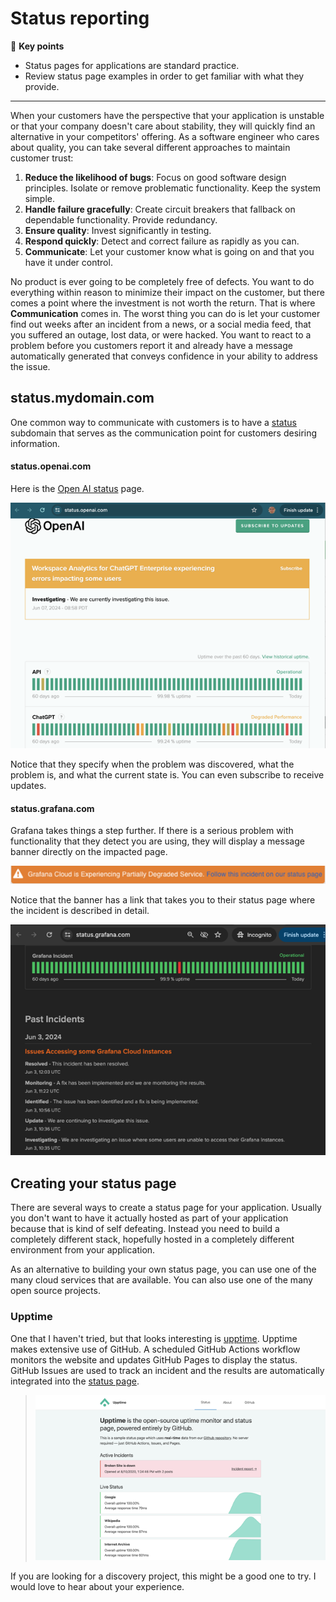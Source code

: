 # Status reporting

🔑 **Key points**

- Status pages for applications are standard practice.
- Review status page examples in order to get familiar with what they provide.

---

When your customers have the perspective that your application is unstable or that your company doesn't care about stability, they will quickly find an alternative in your competitors' offering. As a software engineer who cares about quality, you can take several different approaches to maintain customer trust:

1. **Reduce the likelihood of bugs**: Focus on good software design principles. Isolate or remove problematic functionality. Keep the system simple.
1. **Handle failure gracefully**: Create circuit breakers that fallback on dependable functionality. Provide redundancy.
1. **Ensure quality**: Invest significantly in testing.
1. **Respond quickly**: Detect and correct failure as rapidly as you can.
1. **Communicate**: Let your customer know what is going on and that you have it under control.

No product is ever going to be completely free of defects. You want to do everything within reason to minimize their impact on the customer, but there comes a point where the investment is not worth the return. That is where **Communication** comes in. The worst thing you can do is let your customer find out weeks after an incident from a news, or a social media feed, that you suffered an outage, lost data, or were hacked. You want to react to a problem before you customers report it and already have a message automatically generated that conveys confidence in your ability to address the issue.

## status.mydomain.com

One common way to communicate with customers is to have a [status](https://github.com/ivbeg/awesome-status-pages?tab=readme-ov-file#public-status-pages) subdomain that serves as the communication point for customers desiring information.

#### status.openai.com

Here is the [Open AI status](https://status.openai.com) page.

![Open AI status](openAIStatus.png)

Notice that they specify when the problem was discovered, what the problem is, and what the current state is. You can even subscribe to receive updates.

#### status.grafana.com

Grafana takes things a step further. If there is a serious problem with functionality that they detect you are using, they will display a message banner directly on the impacted page.

![Status banner](banner.png)

Notice that the banner has a link that takes you to their status page where the incident is described in detail.

![Grafana status](grafanaStatus.png)

## Creating your status page

There are several ways to create a status page for your application. Usually you don't want to have it actually hosted as part of your application because that is kind of self defeating. Instead you need to build a completely different stack, hopefully hosted in a completely different environment from your application.

As an alternative to building your own status page, you can use one of the many cloud services that are available. You can also use one of the many open source projects.

### Upptime

One that I haven't tried, but that looks interesting is [upptime](https://github.com/upptime/upptime). Upptime makes extensive use of GitHub. A scheduled GitHub Actions workflow monitors the website and updates GitHub Pages to display the status. GitHub Issues are used to track an incident and the results are automatically integrated into the [status page](https://demo.upptime.js.org/).

> ![Upptime](upptime.png)

If you are looking for a discovery project, this might be a good one to try. I would love to hear about your experience.

